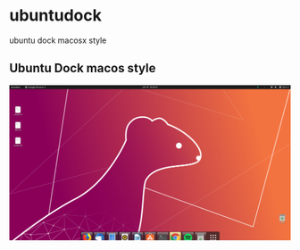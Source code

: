 # ubuntudock
ubuntu dock macosx style 


## Ubuntu Dock macos style

 ![alt text](https://github.com/miccar/ubuntudock/blob/master/image.png)
